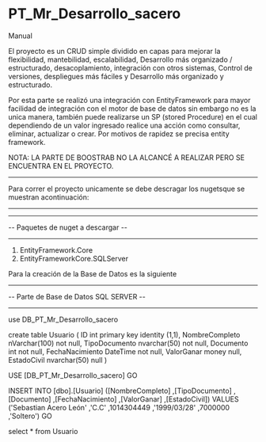 # PT_Mr_Desarrollo_sacero

Manual

El proyecto es un CRUD simple dividido en capas para mejorar la flexibilidad, mantebilidad, escalabilidad, Desarrollo más organizado / estructurado, desacoplamiento, integración con otros sistemas, Control de versiones, despliegues más fáciles y Desarrollo más organizado y estructurado.

Por esta parte se realizó una integración con EntityFramework para mayor facilidad de integración con el motor de base de datos sin embargo no es la unica manera, también puede realizarse un SP (stored Procedure) en el cual dependiendo de un valor ingresado realice una acción como consultar, eliminar, actualizar o crear. Por motivos de rapidez se precisa entity framework.

NOTA: LA PARTE DE BOOSTRAB NO LA ALCANCÉ A REALIZAR PERO SE ENCUENTRA EN EL PROYECTO.

-- ------------------------------------------------------------------------------------------ --
Para correr el proyecto unicamente se debe descragar los nugetsque se muestran acontinuación:
-- ------------------------------------------------------------------------------------------ --

-- ----------------------------- --
-- Paquetes de nuget a descargar --
-- ----------------------------- --

1. EntityFramework.Core
2. EntityFrameworkCore.SQLServer

Para la creación de la Base de Datos es la siguiente

-- --------------------------------- --
-- Parte de Base de Datos SQL SERVER --
-- --------------------------------- --

use DB_PT_Mr_Desarrollo_sacero

create table Usuario (
ID int primary key identity (1,1),
NombreCompleto nVarchar(100) not null,
TipoDocumento nvarchar(50) not null,
Documento int not null,
FechaNacimiento DateTime not null,
ValorGanar money null,
EstadoCivil nvarchar(50) null
)

USE [DB_PT_Mr_Desarrollo_sacero]
GO

INSERT INTO [dbo].[Usuario]
           ([NombreCompleto]
           ,[TipoDocumento]
           ,[Documento]
           ,[FechaNacimiento]
           ,[ValorGanar]
           ,[EstadoCivil])
     VALUES
           ('Sebastian Acero León'
           ,'C.C'
           ,1014304449
           ,'1999/03/28'
           ,7000000
           ,'Soltero')
GO

select * from Usuario

